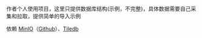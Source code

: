 作者个人使用项目，这里只提供数据库结构(示例，不完整)，具体数据需要自己采集和拉取，提供简单的导入示例

依赖 [MinIO](https://min.io/)（[Github](https://github.com/minio/minio)）、[Tiledb](https://tiledb.com/open-source/array-storage/)